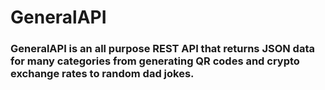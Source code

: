 # GeneralAPI
### GeneralAPI is an all purpose REST API that returns JSON data for many categories from generating QR codes and crypto exchange rates to random dad jokes.

